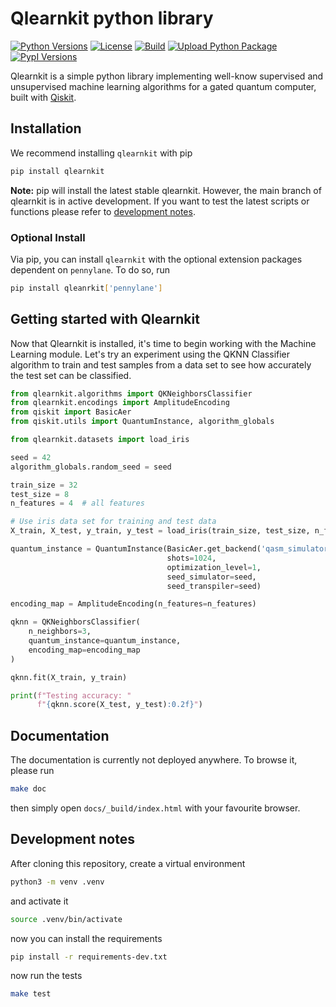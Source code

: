 # Qlearnkit python library

[![Python Versions](https://img.shields.io/badge/Python-3.7&nbsp;|&nbsp;3.8&nbsp;|&nbsp;3.9-blue.svg?style=flat&logo=python&logoColor=white)]()
[![License](https://img.shields.io/github/license/mspronesti/qlearnkit)](https://opensource.org/licenses/Apache-2.0)
[![Build](https://github.com/mspronesti/qlearnkit/actions/workflows/build-and-test.yml/badge.svg)]()
[![Upload Python Package](https://github.com/mspronesti/qlearnkit/workflows/Upload%20Python%20Package/badge.svg)](https://pypi.org/project/qlearnkit)
[![PypI Versions](https://img.shields.io/pypi/v/qlearnkit)](https://pypi.org/project/qlearnkit/#history)

Qlearnkit is a simple python library implementing well-know supervised and unsupervised machine learning algorithms for a gated quantum computer, built with [Qiskit](https://github.com/Qiskit/qiskit).

## Installation

We recommend installing `qlearnkit` with pip
```bash
pip install qlearnkit
```
**Note:** pip will install the latest stable qlearnkit. 
However, the main branch of qlearnkit is in active development. If you want to test the latest scripts or functions please refer to [development notes](#development-notes).

### Optional Install
Via pip, you can install `qlearnkit` with the optional extension
packages dependent on `pennylane`. To do so, run
```bash
pip install qleanrkit['pennylane']
```

## Getting started with Qlearnkit

Now that Qlearnkit is installed, it's time to begin working with the Machine Learning module. 
Let's try an experiment using the QKNN Classifier algorithm to train and test samples from a 
data set to see how accurately the test set can be classified.

```python
from qlearnkit.algorithms import QKNeighborsClassifier
from qlearnkit.encodings import AmplitudeEncoding
from qiskit import BasicAer
from qiskit.utils import QuantumInstance, algorithm_globals

from qlearnkit.datasets import load_iris

seed = 42
algorithm_globals.random_seed = seed

train_size = 32
test_size = 8
n_features = 4  # all features

# Use iris data set for training and test data
X_train, X_test, y_train, y_test = load_iris(train_size, test_size, n_features)

quantum_instance = QuantumInstance(BasicAer.get_backend('qasm_simulator'),
                                   shots=1024,
                                   optimization_level=1,
                                   seed_simulator=seed,
                                   seed_transpiler=seed)

encoding_map = AmplitudeEncoding(n_features=n_features)

qknn = QKNeighborsClassifier(
    n_neighbors=3,
    quantum_instance=quantum_instance,
    encoding_map=encoding_map
)

qknn.fit(X_train, y_train)

print(f"Testing accuracy: "
      f"{qknn.score(X_test, y_test):0.2f}")
```

## Documentation

The documentation is currently not deployed anywhere. To browse it, please run

```bash
make doc
```

then simply open `docs/_build/index.html` with your favourite browser.

## Development notes

After cloning this repository, create a virtual environment

```bash
python3 -m venv .venv
```

and activate it

```bash
source .venv/bin/activate 
```

now you can install the requirements

```bash
pip install -r requirements-dev.txt
```

now run the tests

```bash
make test
```
